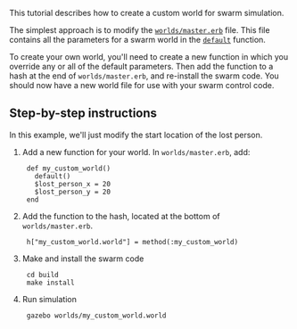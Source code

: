 This tutorial describes how to create a custom world for swarm simulation.

The simplest approach is to modify the [`worlds/master.erb`](https://bitbucket.org/osrf/swarm/src/d88d64b8cb836282d67944da178b846372961fa9/worlds/master.erb?at=default&fileviewer=file-view-default) file. This file contains all the parameters for a swarm world in the [`default`](https://bitbucket.org/osrf/swarm/src/d88d64b8cb836282d67944da178b846372961fa9/worlds/master.erb?at=default&fileviewer=file-view-default#master.erb-4) function. 

To create your own world, you'll need to create a new function in which you override any or all of the default parameters. Then add the function to a hash at the end of `worlds/master.erb`, and re-install the swarm code. You should now have a new world file for use with your swarm control code.

## Step-by-step instructions

In this example, we'll just modify the start location of the lost person.

1. Add a new function for your world. In `worlds/master.erb`, add:

        def my_custom_world()
          default()
          $lost_person_x = 20
          $lost_person_y = 20   
        end

2. Add the function to the hash, located at the bottom of `worlds/master.erb`.

        h["my_custom_world.world"] = method(:my_custom_world)

3. Make and install the swarm code

        cd build
        make install

4. Run simulation

        gazebo worlds/my_custom_world.world